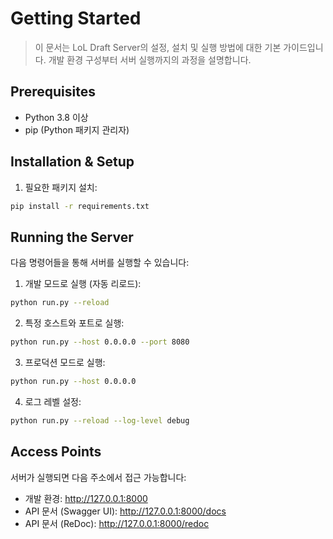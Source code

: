# Getting Started

> 이 문서는 LoL Draft Server의 설정, 설치 및 실행 방법에 대한 기본 가이드입니다. 개발 환경 구성부터 서버 실행까지의 과정을 설명합니다.

## Prerequisites

- Python 3.8 이상
- pip (Python 패키지 관리자)

## Installation & Setup

1. 필요한 패키지 설치:

```bash
pip install -r requirements.txt
```

## Running the Server

다음 명령어들을 통해 서버를 실행할 수 있습니다:

1. 개발 모드로 실행 (자동 리로드):

```bash
python run.py --reload
```

2. 특정 호스트와 포트로 실행:

```bash
python run.py --host 0.0.0.0 --port 8080
```

3. 프로덕션 모드로 실행:

```bash
python run.py --host 0.0.0.0
```

4. 로그 레벨 설정:

```bash
python run.py --reload --log-level debug
```

## Access Points

서버가 실행되면 다음 주소에서 접근 가능합니다:

- 개발 환경: http://127.0.0.1:8000
- API 문서 (Swagger UI): http://127.0.0.1:8000/docs
- API 문서 (ReDoc): http://127.0.0.1:8000/redoc
